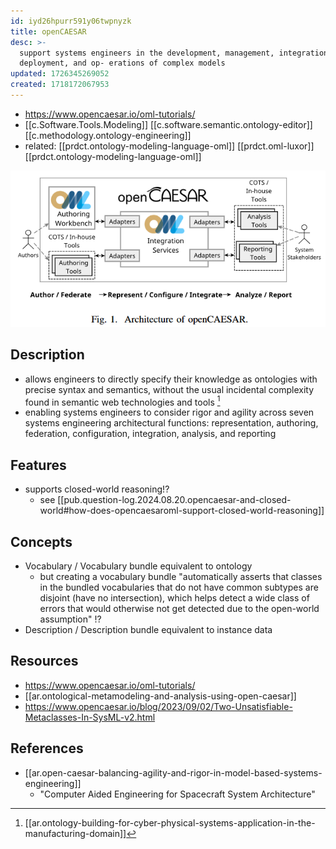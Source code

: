 ```yaml
---
id: iyd26hpurr591y06twpnyzk
title: openCAESAR
desc: >-
  support systems engineers in the development, management, integration,
  deployment, and op- erations of complex models
updated: 1726345269052
created: 1718172067953
---
```


- https://www.opencaesar.io/oml-tutorials/
- [[c.Software.Tools.Modeling]] [[c.software.semantic.ontology-editor]] [[c.methodology.ontology-engineering]]
- related: [[prdct.ontology-modeling-language-oml]] [[prdct.oml-luxor]] [[prdct.ontology-modeling-language-oml]]

![](/assets/images/2024-08-20-11-52-13.png)

## Description

- allows engineers to directly specify their knowledge as ontologies with precise syntax and semantics, without the usual incidental complexity found in semantic web technologies and tools [^8]
- enabling systems engineers to consider rigor and agility across seven systems engineering architectural functions: representation, authoring, federation, configuration, integration, analysis, and reporting

## Features

- supports closed-world reasoning!? 
  - see [[pub.question-log.2024.08.20.opencaesar-and-closed-world#how-does-opencaesaroml-support-closed-world-reasoning]]

## Concepts

- Vocabulary / Vocabulary bundle equivalent to ontology
  - but creating a vocabulary bundle "automatically asserts that classes in the bundled vocabularies that do not have common subtypes are disjoint (have no intersection), which helps detect a wide class of errors that would otherwise not get detected due to the open-world assumption" !?
- Description / Description bundle equivalent to instance data

## Resources

- https://www.opencaesar.io/oml-tutorials/
- [[ar.ontological-metamodeling-and-analysis-using-open-caesar]]
- https://www.opencaesar.io/blog/2023/09/02/Two-Unsatisfiable-Metaclasses-In-SysML-v2.html


## References

- [[ar.open-caesar-balancing-agility-and-rigor-in-model-based-systems-engineering]]
  - "Computer Aided Engineering for Spacecraft System Architecture"
[^8]: [[ar.ontology-building-for-cyber-physical-systems-application-in-the-manufacturing-domain]]